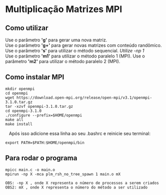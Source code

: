 # Multiplicação Matrizes MPI

## Como utilizar
  
  Use o parâmetro **'g'** para gerar uma nova matriz.<br/>
  Use o parâmetro **'g+'** para gerar novas matrizes com conteúdo randômico.<br/>
  Use o parâmetro **'s'** para utilizar o método sequencial. *Utilize -np 1* </br>
  Use o parâmetro **'m1'** para utilizar o método paralelo 1 (MPI).
  Use o parâmetro **'m2'** para utilizar o método paralelo 2 (MPI).

## Como instalar MPI
   
    mkdir openmpi
    cd openmpi
    wget https://download.open-mpi.org/release/open-mpi/v3.1/openmpi-3.1.0.tar.gz
    tar -xzvf openmpi-3.1.0.tar.gz
    cd openmpi-3.1.0
    ./configure --prefix=$HOME/openmpi
    make all
    make install
    
    Após isso adicione essa linha ao seu .bashrc e reinicie seu terminal:
    
    export PATH=$PATH:$HOME/openmpi/bin

## Para rodar o programa

    mpicc main.c -o main.o
    mpirun -np X -mca plm_rsh_no_tree_spawn 1 main.o mX
    
    OBS: -np X , onde X representa o número de processos a serem criados
    OBS2: mX , onde X representa o número do método a ser utilizado
    
